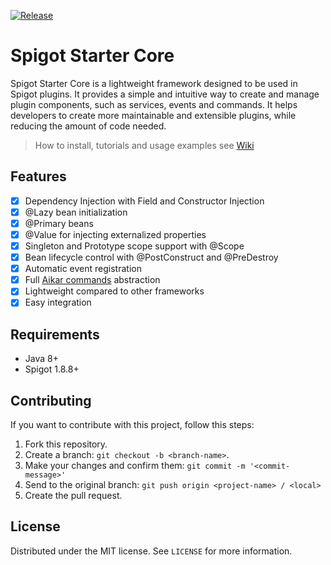 [![Release](https://jitpack.io/v/dev.pk7r/spigot-starter-ioc.svg)](https://jitpack.io/#dev.pk7r/spigot-starter-core)

# Spigot Starter Core
Spigot Starter Core is a lightweight framework designed to be used in Spigot plugins. 
It provides a simple and intuitive way to create and manage plugin components, such as services, events and commands. 
It helps developers to create more maintainable and extensible plugins, while reducing the amount of code needed.

> How to install, tutorials and usage examples see [Wiki](https://github.com/pk7r/spigot-starter-core/wiki)

## Features

- [x] Dependency Injection with Field and Constructor Injection
- [x] @Lazy bean initialization
- [x] @Primary beans
- [x] @Value for injecting externalized properties
- [x] Singleton and Prototype scope support with @Scope
- [x] Bean lifecycle control with @PostConstruct and @PreDestroy
- [x] Automatic event registration 
- [x] Full [Aikar commands](https://github.com/aikar/commands) abstraction
- [x] Lightweight compared to other frameworks
- [x] Easy integration

## Requirements

- Java 8+
- Spigot 1.8.8+

## Contributing

If you want to contribute with this project, follow this steps:

1. Fork this repository.
2. Create a branch: `git checkout -b <branch-name>`.
3. Make your changes and confirm them: `git commit -m '<commit-message>'`
4. Send to the original branch: `git push origin <project-name> / <local>`
5. Create the pull request.

## License

Distributed under the MIT license. See ``LICENSE`` for more information.
